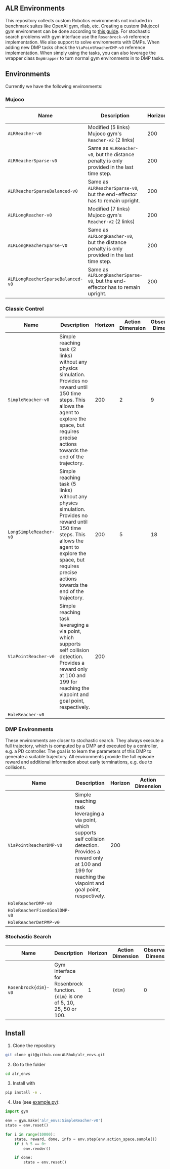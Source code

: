 ## ALR Environments
    
This repository collects custom Robotics environments not included in benchmark suites like OpenAI gym, rllab, etc. 
Creating a custom (Mujoco) gym environment can be done according to [this guide](https://github.com/openai/gym/blob/master/docs/creating-environments.md).
For stochastic search problems with gym interface use the `Rosenbrock-v0` reference implementation.
We also support to solve environments with DMPs. When adding new DMP tasks check the `ViaPointReacherDMP-v0` reference implementation.
When simply using the tasks, you can also leverage the wrapper class `DmpWrapper` to turn normal gym environments in to DMP tasks.

## Environments
Currently we have the following environments: 

### Mujoco

|Name| Description|Horizon|Action Dimension|Observation Dimension
|---|---|---|---|---|
|`ALRReacher-v0`|Modified (5 links) Mujoco gym's `Reacher-v2` (2 links)| 200 | 5 | 21
|`ALRReacherSparse-v0`|Same as `ALRReacher-v0`, but the distance penalty is only provided in the last time step.| 200 | 5 | 21
|`ALRReacherSparseBalanced-v0`|Same as `ALRReacherSparse-v0`, but the end-effector has to remain upright.| 200 | 5 | 21
|`ALRLongReacher-v0`|Modified (7 links) Mujoco gym's `Reacher-v2` (2 links)| 200 | 7 | 27
|`ALRLongReacherSparse-v0`|Same as `ALRLongReacher-v0`, but the distance penalty is only provided in the last time step.| 200 | 7 | 27
|`ALRLongReacherSparseBalanced-v0`|Same as `ALRLongReacherSparse-v0`, but the end-effector has to remain upright.| 200 | 7 | 27
    
### Classic Control

|Name| Description|Horizon|Action Dimension|Observation Dimension
|---|---|---|---|---|
|`SimpleReacher-v0`| Simple reaching task (2 links) without any physics simulation. Provides no reward until 150 time steps. This allows the agent to explore the space, but requires precise actions towards the end of the trajectory.| 200 | 2 | 9
|`LongSimpleReacher-v0`| Simple reaching task (5 links) without any physics simulation. Provides no reward until 150 time steps. This allows the agent to explore the space, but requires precise actions towards the end of the trajectory.| 200 | 5 | 18
|`ViaPointReacher-v0`| Simple reaching task leveraging a via point, which supports self collision detection. Provides a reward only at 100 and 199 for reaching the viapoint and goal point, respectively.| 200 | 
|`HoleReacher-v0`|

### DMP Environments
These environments are closer to stochastic search. They always execute a full trajectory, which is computed by a DMP and executed by a controller, e.g. a PD controller.
The goal is to learn the parameters of this DMP to generate a suitable trajectory. 
All environments provide the full episode reward and additional information about early terminations, e.g. due to collisions. 

|Name| Description|Horizon|Action Dimension|Observation Dimension
|---|---|---|---|---|
|`ViaPointReacherDMP-v0`| Simple reaching task leveraging a via point, which supports self collision detection. Provides a reward only at 100 and 199 for reaching the viapoint and goal point, respectively.| 200 |
|`HoleReacherDMP-v0`|
|`HoleReacherFixedGoalDMP-v0`|
|`HoleReacherDetPMP-v0`|

### Stochastic Search
|Name| Description|Horizon|Action Dimension|Observation Dimension
|---|---|---|---|---|
|`Rosenbrock{dim}-v0`| Gym interface for Rosenbrock function. `{dim}` is one of 5, 10, 25, 50 or 100. | 1 | `{dim}` | 0


## Install
1. Clone the repository 
```bash 
git clone git@github.com:ALRhub/alr_envs.git
```
2. Go to the folder 
```bash 
cd alr_envs
```
3. Install with 
```bash 
pip install -e . 
```
4. Use (see [example.py](./example.py)): 
```python
import gym

env = gym.make('alr_envs:SimpleReacher-v0')
state = env.reset()

for i in range(10000):
    state, reward, done, info = env.step(env.action_space.sample())
    if i % 5 == 0:
        env.render()

    if done:
        state = env.reset()

``` 
